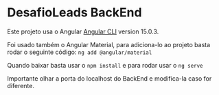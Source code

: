 ﻿# DesafioLeads BackEnd <br>

Este projeto usa o Angular [Angular CLI](https://github.com/angular/angular-cli) version 15.0.3. <br>

Foi usado também o Angular Material, para adiciona-lo ao projeto basta rodar o seguinte código:  `ng add @angular/material`<br>

Quando baixar basta usar o  `npm install` e para rodar usar o  `ng serve` <br>

Importante olhar a porta do localhost do BackEnd e modifica-la caso for diferente. <br>

 
